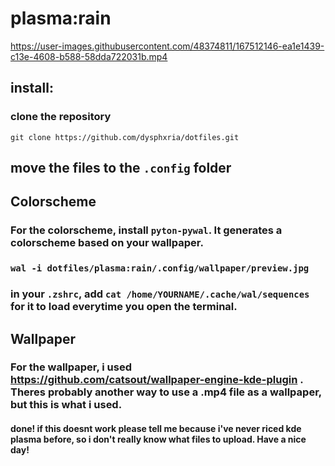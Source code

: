 # plasma:rain



https://user-images.githubusercontent.com/48374811/167512146-ea1e1439-c13e-4608-b588-58dda722031b.mp4

## install: 
### clone the repository 
``git clone https://github.com/dysphxria/dotfiles.git``
## move the files to the ``.config`` folder

## Colorscheme
### For the colorscheme, install ``pyton-pywal``. It generates a colorscheme based on your wallpaper. 
### ``wal -i dotfiles/plasma:rain/.config/wallpaper/preview.jpg``
### in your ``.zshrc``, add ``cat /home/YOURNAME/.cache/wal/sequences`` for it to load everytime you open the terminal.

## Wallpaper
### For the wallpaper, i used https://github.com/catsout/wallpaper-engine-kde-plugin . Theres probably another way to use a .mp4 file as a wallpaper, but this is what i used.

#### done! if this doesnt work please tell me because i've never riced kde plasma before, so i don't really know what files to upload. Have a nice day!
